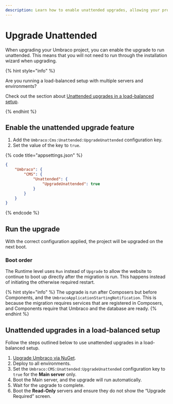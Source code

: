 ```yaml
---
description: Learn how to enable unattended upgrades, allowing your project to upgrade without your interference.
---
```


# Upgrade Unattended

When upgrading your Umbraco project, you can enable the upgrade to run unattended. This means that you will not need to run through the installation wizard when upgrading.

{% hint style="info" %}

Are you running a load-balanced setup with multiple servers and environments?

Check out the section about [Unattended upgrades in a load-balanced setup](../upgrading/upgrade-unattended.md#unattended-upgrades-in-a-load-balanced-setup).

{% endhint %}

## Enable the unattended upgrade feature

1. Add the `Umbraco:Cms:Unattended:UpgradeUnattended` configuration key.
2. Set the value of the key to `true`.

{% code title="appsettings.json" %}

```json
{
    "Umbraco": {
        "CMS": {
            "Unattended": {
                "UpgradeUnattended": true
            }
        }
    }
}
```

{% endcode %}

## Run the upgrade

With the correct configuration applied, the project will be upgraded on the next boot.

### Boot order

The Runtime level uses `Run` instead of `Upgrade` to allow the website to continue to boot up directly after the migration is run. This happens instead of initiating the otherwise required restart.

{% hint style="info" %}
The upgrade is run after Composers but before Components, and the `UmbracoApplicationStartingNotification`. This is because the migration requires services that are registered in Composers, and Components require that Umbraco and the database are ready.
{% endhint %}

## Unattended upgrades in a load-balanced setup

Follow the steps outlined below to use unattended upgrades in a load-balanced setup.

1. [Upgrade Umbraco via NuGet](upgrade-details.md#upgrade-to-a-new-major).
2. Deploy to all environments.
3. Set the `Umbraco:CMS:Unattended:UpgradeUnattended` configuration key to `true` for the **Main server** only.
4. Boot the Main server, and the upgrade will run automatically.
5. Wait for the upgrade to complete.
6. Boot the **Read-Only** servers and ensure they do not show the “Upgrade Required” screen.
